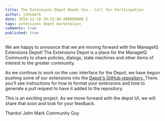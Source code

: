 ```yaml
---
title: The Extensions Depot Needs You - Call for Participation
author: johnmark
date: 2014-11-10 19:21:00.000000000 Z
tags: extensions depot marketplace
comments: true
published: true
---
```


We are happy to announce that we are moving forward with the ManageIQ Extensions Depot!  The Extensions Depot is a place for the ManageIQ Community to share policies, dialogs, state machines and other items of interest to the greater community. 

As we continue to work on the user interface for the Depot, we have begun pushing some of our extensions into the [Depot's GitHub repository. ](http://github.com/manageiq/manageiq_depot) There, you'll see instructions for how to format your extensions and how to generate a pull request to have it added to the repository. 

This is an exciting project. As we move forward with the depot UI, we will share that soon and look for your feedback. 

Thanks!
John Mark
Community Guy
